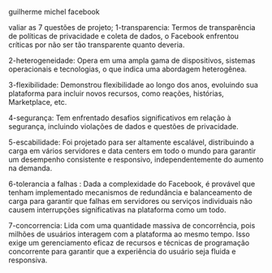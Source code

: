 guilherme michel
facebook

valiar as 7 questões de projeto;
1-transparencia: Termos de transparência de políticas de privacidade e coleta de dados, o Facebook enfrentou críticas por não ser tão transparente quanto deveria.

2-heterogeneidade: Opera em uma ampla gama de dispositivos, sistemas operacionais e tecnologias, o que indica uma abordagem heterogênea.

3-flexibilidade: Demonstrou flexibilidade ao longo dos anos, evoluindo sua plataforma para incluir novos recursos, como reações, histórias, Marketplace, etc.

4-segurança: Tem enfrentado desafios significativos em relação à segurança, incluindo violações de dados e questões de privacidade. 

5-escabilidade: Foi projetado para ser altamente escalável, distribuindo a carga em vários servidores e data centers em todo o mundo para garantir um desempenho consistente e responsivo, independentemente do aumento na demanda.

6-tolerancia a falhas : Dada a complexidade do Facebook, é provável que tenham implementado mecanismos de redundância e balanceamento de carga para garantir que falhas em servidores ou serviços individuais não causem interrupções significativas na plataforma como um todo.

7-concorrencia: Lida com uma quantidade massiva de concorrência, pois milhões de usuários interagem com a plataforma ao mesmo tempo. Isso exige um gerenciamento eficaz de recursos e técnicas de programação concorrente para garantir que a experiência do usuário seja fluida e responsiva.
